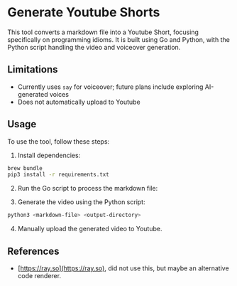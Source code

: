 # Generate Youtube Shorts

This tool converts a markdown file into a Youtube Short, focusing specifically
on programming idioms. It is built using Go and Python, with the Python script
handling the video and voiceover generation.

## Limitations

- Currently uses `say` for voiceover; future plans include exploring
  AI-generated voices
- Does not automatically upload to Youtube

## Usage

To use the tool, follow these steps:

1. Install dependencies:

```bash
brew bundle
pip3 install -r requirements.txt
```

2. Run the Go script to process the markdown file:

3. Generate the video using the Python script:

```bash
python3 <markdown-file> <output-directory>
```

4. Manually upload the generated video to Youtube.

## References

- [https://ray.so](https://ray.so), did not use this, but maybe an alternative
  code renderer.
